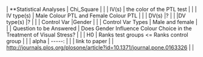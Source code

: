 | **Statistical Analyses | Chi_Square |  |
| IV(s) | the color of the PTL test |  |
| IV type(s) | Male Colour PTL and Female Colour PTL |  | 
| DV(s) |?   |  |
|DV type(s) |? |  |
| Control Var |Gender |  |
| Control Var Types | Male and female |  |
| Question to be Answered | Does Gender Influence Colour Choice in the Treatment of Visual Stress? |  |
| H0 | Ranks test groups <= Ranks control group |  |
| alpha | -----: |  |
| link to paper | | http://journals.plos.org/plosone/article?id=10.1371/journal.pone.0163326  |  |   
